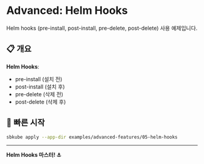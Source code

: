 # Advanced: Helm Hooks

Helm hooks (pre-install, post-install, pre-delete, post-delete) 사용 예제입니다.

## 📋 개요

**Helm Hooks**:
- pre-install (설치 전)
- post-install (설치 후)
- pre-delete (삭제 전)
- post-delete (삭제 후)

## 🚀 빠른 시작

```bash
sbkube apply --app-dir examples/advanced-features/05-helm-hooks
```

---

**Helm Hooks 마스터! ⚓**
